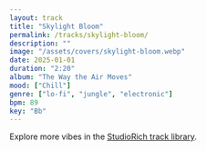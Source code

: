 ```yaml
---
layout: track
title: "Skylight Bloom"
permalink: /tracks/skylight-bloom/
description: ""
image: "/assets/covers/skylight-bloom.webp"
date: 2025-01-01
duration: "2:20"
album: "The Way the Air Moves"
mood: ["Chill"]
genre: ["lo-fi", "jungle", "electronic"]
bpm: 89
key: "Bb"
---
```


Explore more vibes in the [StudioRich track library](/tracks/).
